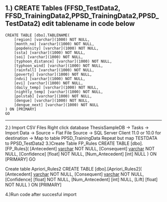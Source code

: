 1.) CREATE Tables (FFSD_TestData2, FFSD_TrainingData2,PPSD_TrainingData2,PPSD_TestData2)
   edit tablename in code below
------------------------------------------------
	CREATE TABLE [dbo].TABLENAME(
		[region] [varchar](1000) NOT NULL,
		[month_no] [varchar](1000) NOT NULL,
		[popdensity] [varchar](1000) NOT NULL,
		[ssta] [varchar](1000) NOT NULL,
		[soi] [varchar](1000) NOT NULL,
		[typhoon_distance] [varchar](1000) NOT NULL,
		[typhoon_wind] [varchar](1000) NOT NULL,
		[rainfall] [varchar](1000) NOT NULL,
		[poverty] [varchar](1000) NOT NULL,
		[ndvi] [varchar](1000) NOT NULL,
		[evi] [varchar](1000) NOT NULL,
		[daily_temp] [varchar](1000) NOT NULL,
		[nightly_temp] [varchar](1000) NOT NULL,
		[polstab] [varchar](1000) NOT NULL,
		[dengue] [varchar](1000) NOT NULL,
		[dengue_next] [varchar](1000) NOT NULL
	) ON [PRIMARY]
	GO
---------------------------------------

2.) Import CSV Files
 Right click database ThesisSampleDB 
-> Tasks -> Import Data -> Source = Flat File Source
-> SQL Server Client 11.0 or 10.0 for destination  -> Map to table PPSD_TrainingData 
Repeat but map TESTDATA to PPSD_TestData2
3.)Create Table FP_Rules
CREATE TABLE [dbo].[FP_Rules](
	[Antecedent] [varchar](1000) NOT NULL,
	[Consequent] [varchar](1000) NOT NULL,
	[Confidence] [float] NOT NULL,
	[Num_Antecedent] [int] NULL
) ON [PRIMARY]
GO

Create table Apriori_Rules2
CREATE TABLE [dbo].[Apriori_Rules2](
	[Antecedent] [varchar](1000) NOT NULL,
	[Consequent] [varchar](1000) NOT NULL,
	[Confidence] [float] NOT NULL,
	[Num_Antecedent] [int] NULL,
	[Lift] [float] NOT NULL
) ON [PRIMARY]

4.)Run code after succesful import
